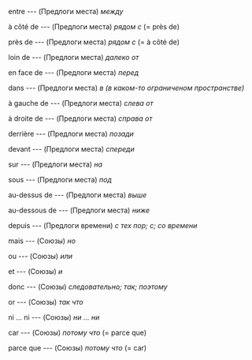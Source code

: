 entre --- (Предлоги места)
*между*



à côté de --- (Предлоги места)
*рядом с*
(= près de)



près de --- (Предлоги места)
*рядом с*
(= à côté de)



loin de --- (Предлоги места)
*далеко от*



en face de --- (Предлоги места)
*перед*



dans --- (Предлоги места)
*в (в каком-то ограниченом пространстве)*



à gauche de --- (Предлоги места)
*слева от*



à droite de --- (Предлоги места)
*справа от*



derrière --- (Предлоги места)
*позади*



devant --- (Предлоги места)
*спереди*



sur --- (Предлоги места)
*на*



sous --- (Предлоги места)
*под*



au-dessus de --- (Предлоги места)
*выше*



au-dessous de --- (Предлоги места)
*ниже*



depuis --- (Предлоги времени)
*с тех пор; с; со времени*



mais --- (Союзы)
*но*



ou --- (Союзы)
*или*



et --- (Союзы)
*и*



donc --- (Союзы)
*следовательно; так; поэтому*



or --- (Союзы)
*так что*



ni ... ni --- (Союзы)
*ни ... ни*



car --- (Союзы)
*потому что*
(= parce que)



parce que --- (Союзы)
*потому что*
(= car)